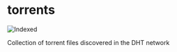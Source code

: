 torrents 
========
![Indexed](https://img.shields.io/badge/indexed-114384-blue)

Collection of torrent files discovered in the DHT network
